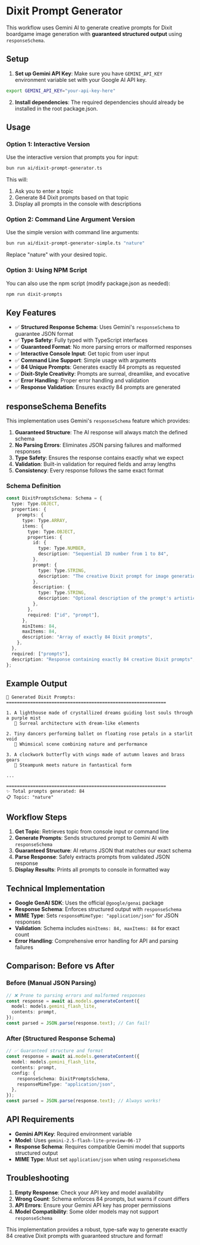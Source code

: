 # Dixit Prompt Generator

This workflow uses Gemini AI to generate creative prompts for Dixit boardgame image generation with **guaranteed structured output** using `responseSchema`.

## Setup

1. **Set up Gemini API Key**: Make sure you have `GEMINI_API_KEY` environment variable set with your Google AI API key.

```bash
export GEMINI_API_KEY="your-api-key-here"
```

2. **Install dependencies**: The required dependencies should already be installed in the root package.json.

## Usage

### Option 1: Interactive Version

Use the interactive version that prompts you for input:

```bash
bun run ai/dixit-prompt-generator.ts
```

This will:
1. Ask you to enter a topic
2. Generate 84 Dixit prompts based on that topic
3. Display all prompts in the console with descriptions

### Option 2: Command Line Argument Version

Use the simple version with command line arguments:

```bash
bun run ai/dixit-prompt-generator-simple.ts "nature"
```

Replace "nature" with your desired topic.

### Option 3: Using NPM Script

You can also use the npm script (modify package.json as needed):

```bash
npm run dixit-prompts
```

## Key Features

- ✅ **Structured Response Schema**: Uses Gemini's `responseSchema` to guarantee JSON format
- ✅ **Type Safety**: Fully typed with TypeScript interfaces
- ✅ **Guaranteed Format**: No more parsing errors or malformed responses
- ✅ **Interactive Console Input**: Get topic from user input
- ✅ **Command Line Support**: Simple usage with arguments
- ✅ **84 Unique Prompts**: Generates exactly 84 prompts as requested
- ✅ **Dixit-Style Creativity**: Prompts are surreal, dreamlike, and evocative
- ✅ **Error Handling**: Proper error handling and validation
- ✅ **Response Validation**: Ensures exactly 84 prompts are generated

## responseSchema Benefits

This implementation uses Gemini's `responseSchema` feature which provides:

1. **Guaranteed Structure**: The AI response will always match the defined schema
2. **No Parsing Errors**: Eliminates JSON parsing failures and malformed responses
3. **Type Safety**: Ensures the response contains exactly what we expect
4. **Validation**: Built-in validation for required fields and array lengths
5. **Consistency**: Every response follows the same exact format

### Schema Definition

```typescript
const DixitPromptsSchema: Schema = {
  type: Type.OBJECT,
  properties: {
    prompts: {
      type: Type.ARRAY,
      items: {
        type: Type.OBJECT,
        properties: {
          id: {
            type: Type.NUMBER,
            description: "Sequential ID number from 1 to 84",
          },
          prompt: {
            type: Type.STRING,
            description: "The creative Dixit prompt for image generation",
          },
          description: {
            type: Type.STRING,
            description: "Optional description of the prompt's artistic intent",
          },
        },
        required: ["id", "prompt"],
      },
      minItems: 84,
      maxItems: 84,
      description: "Array of exactly 84 Dixit prompts",
    },
  },
  required: ["prompts"],
  description: "Response containing exactly 84 creative Dixit prompts",
};
```

## Example Output

```
🎨 Generated Dixit Prompts:
============================================================

1. A lighthouse made of crystallized dreams guiding lost souls through a purple mist
   💭 Surreal architecture with dream-like elements

2. Tiny dancers performing ballet on floating rose petals in a starlit void
   💭 Whimsical scene combining nature and performance

3. A clockwork butterfly with wings made of autumn leaves and brass gears
   💭 Steampunk meets nature in fantastical form

...

============================================================
✨ Total prompts generated: 84
📋 Topic: "nature"
```

## Workflow Steps

1. **Get Topic**: Retrieves topic from console input or command line
2. **Generate Prompts**: Sends structured prompt to Gemini AI with `responseSchema`
3. **Guaranteed Structure**: AI returns JSON that matches our exact schema
4. **Parse Response**: Safely extracts prompts from validated JSON response
5. **Display Results**: Prints all prompts to console in formatted way

## Technical Implementation

- **Google GenAI SDK**: Uses the official `@google/genai` package
- **Response Schema**: Enforces structured output with `responseSchema`
- **MIME Type**: Sets `responseMimeType: "application/json"` for JSON responses
- **Validation**: Schema includes `minItems: 84, maxItems: 84` for exact count
- **Error Handling**: Comprehensive error handling for API and parsing failures

## Comparison: Before vs After

### Before (Manual JSON Parsing)
```typescript
// ❌ Prone to parsing errors and malformed responses
const response = await ai.models.generateContent({
  model: models.gemini_flash_lite,
  contents: prompt,
});
const parsed = JSON.parse(response.text); // Can fail!
```

### After (Structured Response Schema)
```typescript
// ✅ Guaranteed structure and format
const response = await ai.models.generateContent({
  model: models.gemini_flash_lite,
  contents: prompt,
  config: {
    responseSchema: DixitPromptsSchema,
    responseMimeType: "application/json",
  },
});
const parsed = JSON.parse(response.text); // Always works!
```

## API Requirements

- **Gemini API Key**: Required environment variable
- **Model**: Uses `gemini-2.5-flash-lite-preview-06-17`
- **Response Schema**: Requires compatible Gemini model that supports structured output
- **MIME Type**: Must set `application/json` when using `responseSchema`

## Troubleshooting

1. **Empty Response**: Check your API key and model availability
2. **Wrong Count**: Schema enforces 84 prompts, but warns if count differs
3. **API Errors**: Ensure your Gemini API key has proper permissions
4. **Model Compatibility**: Some older models may not support `responseSchema`

This implementation provides a robust, type-safe way to generate exactly 84 creative Dixit prompts with guaranteed structure and format!